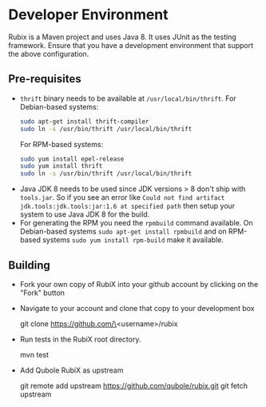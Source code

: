 # Developer Environment

Rubix is a Maven project and uses Java 8. It uses JUnit as the testing framework.
Ensure that you have a development environment that support the above 
configuration.

## Pre-requisites

* `thrift` binary needs to be available at `/usr/local/bin/thrift`.
  For Debian-based systems:
  ```sh
  sudo apt-get install thrift-compiler
  sudo ln -s /usr/bin/thrift /usr/local/bin/thrift
  ```
  For RPM-based systems:
  ```sh
  sudo yum install epel-release
  sudo yum install thrift
  sudo ln -s /usr/bin/thrift /usr/local/bin/thrift
  ```
* Java JDK 8 needs to be used since JDK versions > 8 don't ship with `tools.jar`. So if you see an error like `Could not find artifact jdk.tools:jdk.tools:jar:1.6 at specified path` then setup your system to use Java JDK 8 for the build.
* For generating the RPM you need the `rpmbuild` command available. On Debian-based systems `sudo apt-get install rpmbuild` and on RPM-based systems `sudo yum install rpm-build` make it available.

## Building

* Fork your own copy of RubiX into your github account by clicking on the "Fork" button
* Navigate to your account and clone that copy to your development box

    
    git clone https://github.com/\<username\>/rubix


* Run tests in the RubiX root directory.
 

    mvn test
   

* Add Qubole RubiX as upstream


    git remote add upstream https://github.com/qubole/rubix.git
    git fetch upstream
